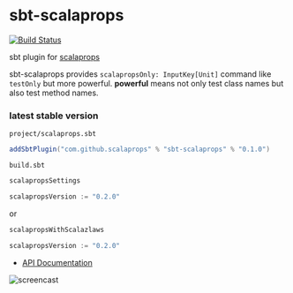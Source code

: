 # sbt-scalaprops

[![Build Status](https://secure.travis-ci.org/scalaprops/sbt-scalaprops.png)](http://travis-ci.org/scalaprops/sbt-scalaprops)

sbt plugin for [scalaprops](https://github.com/scalaprops/scalaprops)

sbt-scalaprops provides `scalapropsOnly: InputKey[Unit]` command like `testOnly` but more powerful.
__powerful__ means not only test class names but also test method names.

### latest stable version

`project/scalaprops.sbt`

```scala
addSbtPlugin("com.github.scalaprops" % "sbt-scalaprops" % "0.1.0")
```

`build.sbt`

```scala
scalapropsSettings

scalapropsVersion := "0.2.0"
```

or

```scala
scalapropsWithScalazlaws

scalapropsVersion := "0.2.0"
```


- [API Documentation](https://oss.sonatype.org/service/local/repositories/releases/archive/com/github/scalaprops/sbt-scalaprops_2.10_0.13/0.1.0/sbt-scalaprops-0.1.0-javadoc.jar/!/index.html)


![screencast](https://raw.githubusercontent.com/scalaprops/sbt-scalaprops/master/screencast.gif)
